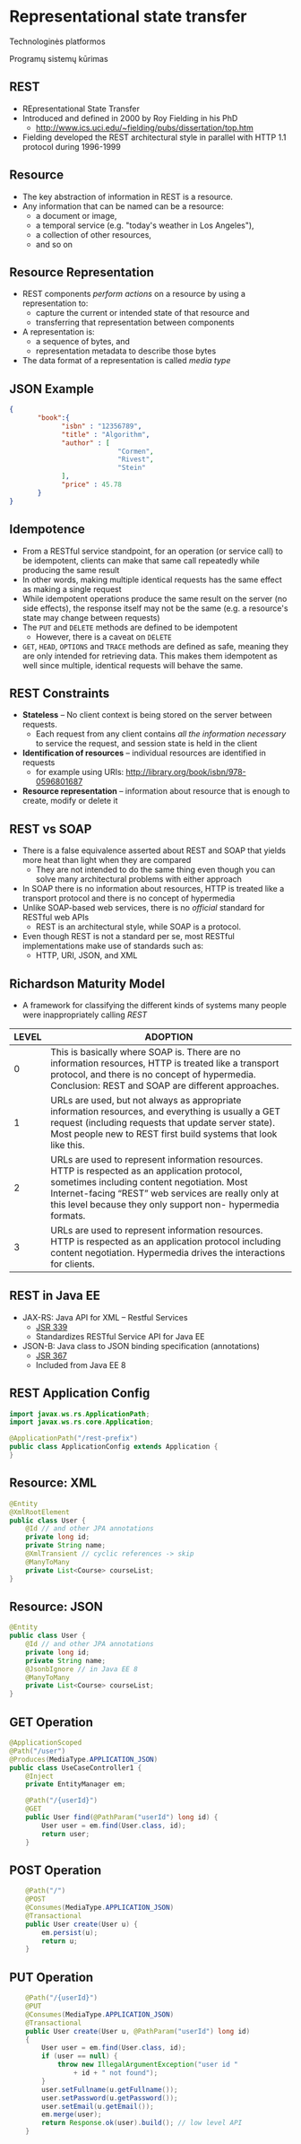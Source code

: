 # Representational state transfer

Technologinės platformos

Programų sistemų kūrimas

## REST 

- REpresentational State Transfer
- Introduced and defined in 2000 by Roy Fielding in his PhD
  - http://www.ics.uci.edu/~fielding/pubs/dissertation/top.htm 
- Fielding developed the REST architectural style in parallel with HTTP 1.1 protocol during 1996-1999

## Resource 

- The key abstraction of information in REST is a resource. 
- Any information that can be named can be a resource: 
  - a document or image, 
  - a temporal service (e.g. "today's weather in Los Angeles"), 
  - a collection of other resources, 
  - and so on

## Resource Representation

- REST components _perform actions_ on a resource by using a representation to:
  - capture the current or intended state of that resource and 
  - transferring that representation between components
- A representation is:
  - a sequence of bytes, and 
  - representation metadata to describe those bytes
- The data format of a representation is called _media type_

## JSON Example

```json
{
       "book":{
             "isbn" : "12356789",
             "title" : "Algorithm",
             "author" : [
                           "Cormen",
                           "Rivest",
                           "Stein"
             ],
             "price" : 45.78
       }
}
```

## Idempotence 

- From a RESTful service standpoint, for an operation (or service call) to be idempotent, clients can make that same call repeatedly while producing the same result
- In other words, making multiple identical requests has the same effect as making a single request
- While idempotent operations produce the same result on the server (no side effects), the response itself may not be the same (e.g. a resource's state may change between requests)
- The `PUT` and `DELETE` methods are defined to be idempotent
  - However, there is a caveat on `DELETE`
- `GET`, `HEAD`, `OPTIONS` and `TRACE` methods are defined as safe, meaning they are only intended for retrieving data. This makes them idempotent as well since multiple, identical requests will behave the same.

## REST Constraints 

- **Stateless** – No client context is being stored on the server between requests. 
  - Each request from any client contains _all the information necessary_ to service the request, and session state is held in the client
- **Identification of resources** – individual resources are identified in requests
  - for example using URIs: http://library.org/book/isbn/978-0596801687
- **Resource representation** – information about resource that is enough to create, modify or delete it

## REST vs SOAP

- There is a false equivalence asserted about REST and SOAP that yields more heat than light when they are compared
  - They are not intended to do the same thing even though you can solve many architectural problems with either approach
- In SOAP there is no information about resources, HTTP is treated like a transport protocol and there is no concept of hypermedia
- Unlike SOAP-based web services, there is no _official_ standard for RESTful web APIs
  - REST is an architectural style, while SOAP is a protocol. 
- Even though REST is not a standard per se, most RESTful implementations make use of standards such as:
  - HTTP, URI, JSON, and XML

## Richardson Maturity Model

- A framework for classifying the different kinds of systems many people were inappropriately calling _REST_

| LEVEL | ADOPTION                                                                                                                                                                                                                                                           |
|-------|--------------------------------------------------------------------------------------------------------------------------------------------------------------------------------------------------------------------------------------------------------------------|
| 0     | This is basically where SOAP is. There are no information resources, HTTP is treated like a transport protocol, and there is no concept of hypermedia. Conclusion: REST and SOAP are different approaches.                                                         |
| 1     | URLs are used, but not always as appropriate information resources, and everything is usually a GET request (including requests that update server state). Most people new to REST first build systems that look like this.                                        |
| 2     | URLs are used to represent information resources. HTTP is respected as an application protocol, sometimes including content negotiation. Most Internet-facing “REST” web services are really only at this level because they only support non- hypermedia formats. |
| 3     | URLs are used to represent information resources. HTTP is respected as an application protocol including content negotiation. Hypermedia drives the interactions for clients.                                                                                      |

## REST in Java EE

- JAX-RS: Java API for XML – Restful Services
  - [JSR 339](https://jcp.org/aboutJava/communityprocess/final/jsr339/index.html)
  - Standardizes RESTful Service API for Java EE
- JSON-B: Java class to JSON binding specification (annotations)
  - [JSR 367](https://www.jcp.org/en/jsr/detail?id=367)
  - Included from Java EE 8 

## REST Application Config

```java
import javax.ws.rs.ApplicationPath;
import javax.ws.rs.core.Application;

@ApplicationPath("/rest-prefix")
public class ApplicationConfig extends Application {
}
```

## Resource: XML

```java
@Entity
@XmlRootElement
public class User {
    @Id // and other JPA annotations
    private long id;    
    private String name;
    @XmlTransient // cyclic references -> skip
    @ManyToMany
    private List<Course> courseList;
}
```

## Resource: JSON 

```java
@Entity
public class User {
    @Id // and other JPA annotations
    private long id;    
    private String name;
    @JsonbIgnore // in Java EE 8
    @ManyToMany
    private List<Course> courseList;
}
```

## GET Operation

```java
@ApplicationScoped
@Path("/user")
@Produces(MediaType.APPLICATION_JSON)
public class UseCaseController1 {
    @Inject
    private EntityManager em;

    @Path("/{userId}")
    @GET
    public User find(@PathParam("userId") long id) {
        User user = em.find(User.class, id);
        return user;
    }
```

## POST Operation

```java
    @Path("/")
    @POST
    @Consumes(MediaType.APPLICATION_JSON)
    @Transactional
    public User create(User u) {
        em.persist(u);
        return u;
    }
```

## PUT Operation

```java
    @Path("/{userId}")
    @PUT
    @Consumes(MediaType.APPLICATION_JSON)
    @Transactional
    public User create(User u, @PathParam("userId") long id) 
    {
    	User user = em.find(User.class, id);
        if (user == null) {
            throw new IllegalArgumentException("user id " 
                + id + " not found");
        }
        user.setFullname(u.getFullname());
        user.setPassword(u.getPassword());
        user.setEmail(u.getEmail());
        em.merge(user);
        return Response.ok(user).build(); // low level API
    }
```